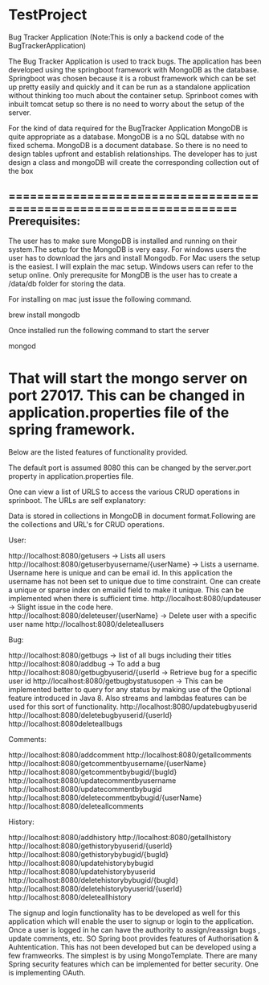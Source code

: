 # TestProject
Bug Tracker Application (Note:This is only a backend code of the BugTrackerApplication)

The  Bug Tracker Application is used to track bugs. The application has been developed using the springboot framework 
with MongoDB as the database. Springboot was chosen because it is a robust framework which can be set up pretty easily
and quickly and it can be run as a standalone application without thinking too much about the container setup. Sprinboot
comes with inbuilt tomcat setup so there is no need to worry about the setup of the server. 

For the kind of data required for the BugTracker Application MongoDB is quite appropriate as a database. MongoDB is a 
no SQL databse with no fixed schema. MongoDB is a document database. So there is no need to design tables upfront and
establish relationships. The developer has to just design a class and mongoDB will create the corresponding collection
out of the box

===================================================================
Prerequisites:
---------------------------------------------------------------------------------------------------
The user has to make sure MongoDB is installed and running on their system.The setup for the MongoDB is very easy. 
For windows users the user has to download the jars and install Mongodb. 
For Mac users the setup is the easiest. I will explain the mac setup. Windows users can refer to the setup online.
Only prerequsite for MongDB is the user has to create a /data/db folder for storing the data.

For installing on mac just issue the following command.

brew install mongodb

Once installed run the following command to start the server

mongod

That will start the mongo server on port 27017. This can be changed in application.properties file of the spring
framework.
============================================================================================================================
Below are the listed features of functionality provided.

The default port is assumed 8080 this can be changed by the server.port property in application.properties file.

One can view a list of URLS to access the various CRUD operations in sprinboot. The URLs are self explanatory:

Data is stored in collections in MongoDB in document format.Following are the collections and URL's for CRUD operations.

User:

http://localhost:8080/getusers -> Lists all users
http://localhost:8080/getuserbyusername/{userName} -> Lists a username. Username here is unique and can be email id.
In this application the username has not been set to unique due to time constraint. One can create a unique 
or sparse index on emailid field to make it unique. This can be implemented when there is sufficient time. 
http://localhost:8080/updateuser -> Slight issue in the code here. 
http://localhost:8080/deleteuser/{userName} -> Delete user with a specific user name
http://localhost:8080/deleteallusers

Bug: 

http://localhost:8080/getbugs -> list of all bugs including their titles
http://localhost:8080/addbug -> To add a bug
http://localhost:8080/getbugbyuserid/{userId -> Retrieve bug for a specific user id
http://localhost:8080/getbugbystatusopen -> This can be implemented better to query for any status by making use of the Optional feature introduced in Java 8. Also streams and lambdas features can be used for this sort of functionality.
http://localhost:8080/updatebugbyuserid 
http://localhost:8080/deletebugbyuserid/{userId}
http://localhost:8080deleteallbugs

Comments:

http://localhost:8080/addcomment
http://localhost:8080/getallcomments
http://localhost:8080/getcommentbyusername/{userName}
http://localhost:8080/getcommentbybugid/{bugId}
http://localhost:8080/updatecommentbyusername
http://localhost:8080/updatecommentbybugid
http://localhost:8080/deletecommentbybugid/{userName}
http://localhost:8080/deleteallcomments

History:

http://localhost:8080/addhistory
http://localhost:8080/getallhistory
http://localhost:8080/gethistorybyuserid/{userId}
http://localhost:8080/gethistorybybugid/{bugId}
http://localhost:8080/updatehistorybybugid
http://localhost:8080/updatehistorybyuserid
http://localhost:8080/deletehistorybybugid/{bugId}
http://localhost:8080/deletehistorybyuserid/{userId}
http://localhost:8080/deleteallhistory

The signup and login functionality has to be developed as well for this application which will enable the user to signup
or login to the application. Once a user is logged in he can have the authority to assign/reassign bugs , update comments,
etc. SO Spring boot provides features of Authorisation & Auhtentication. This has not been developed but can be developed using a few framweorks. The simplest is by using MongoTemplate. There are many Spring security features which can be implemented for better security. One is implementing OAuth.



